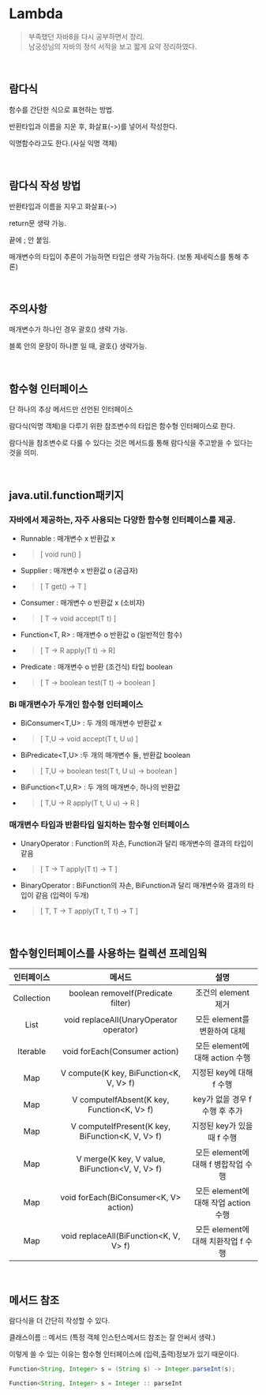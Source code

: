 # Lambda
>부족했던 자바8을 다시 공부하면서 정리.    
남궁성님의 자바의 정석 서적을 보고 짧게 요약 정리하였다. 

</br>

## 람다식
함수를 간단한 식으로 표현하는 방법.   

반환타입과 이름을 지운 후, 화살표(->)를 넣어서 작성한다.

익명함수라고도 한다.(사실 익명 객체)

</br>

## 람다식 작성 방법
반환타입과 이름을 지우고 화살표(->)

return문 생략 가능. 

끝에 ; 안 붙임.


매개변수의 타입이 추론이 가능하면 타입은 생략 가능하다. (보통 제네릭스를 통해 추론)

</br>

## 주의사항
매개변수가 하나인 경우 괄호() 생략 가능.

블록 안의 문장이 하나뿐 일 때, 괄호{} 생략가능. 

</br>

## 함수형 인터페이스
 단 하나의 추상 메서드만 선언된 인터페이스  

람다식(익명 객체)을 다루기 위한 참조변수의 타입은 함수형 인터페이스로 한다.

람다식을 참조변수로 다룰 수 있다는 것은 메서드를 통해 람다식을 주고받을 수 있다는 것을 의미.

</br>

## java.util.function패키지
### 자바에서 제공하는, 자주 사용되는 다양한 함수형 인터페이스를 제공.
* Runnable : 매개변수 x 반환값 x 
* >[ void run() ]
* Supplier<T> : 매개변수 x 반환값 o (공급자)
* > [ T get() -> T ] 
* Consumer<T> : 매개변수 o 반환값 x (소비자)
* > [ T -> void accept(T t) ]
* Function<T, R> : 매개변수 o 반환값 o (일반적인 함수)
* >[ T -> R apply(T t) -> R]
* Predicate<T> : 매개변수 o 반환  (조건식) 타입 boolean 
* >[ T -> boolean test(T t) -> boolean ]

### Bi 매개변수가 두개인 함수형 인터페이스
* BiConsumer<T,U> : 두 개의 매개변수 반환값 x 
* >[ T,U -> void accept(T t, U u) ]
* BiPredicate<T,U> :두 개의 매개변수 둘, 반환값 boolean 
* >[ T,U -> boolean test(T t, U u) -> boolean ]
* BiFunction<T,U,R> : 두 개의 매개변수, 하나의 반환값
* > [ T,U -> R apply(T t, U u) -> R ]

### 매개변수 타입과 반환타입 일치하는 함수형 인터페이스
* UnaryOperator<T> : Function의 자손, Function과 달리 매개변수의 결과의 타입이 같음 
* > [ T -> T apply(T t) -> T ]
* BinaryOperator<T> : BiFunction의 자손, BiFunction과 달리 매개변수와 결과의 타입이 같음  (입력이 두개)
* >[ T, T -> T apply(T t, T t) -> T ] 

</br>

## 함수형인터페이스를 사용하는 컬렉션 프레임웍
|인터페이스|메서드|설명
|:---:|:---:|:---:|
|Collection|boolean removeIf(Predicate<T> filter)| 조건의 element 제거
|List|void replaceAll(UnaryOperator<T> operator)|모든 element를 변환하여 대체
|Iterable|void forEach(Consumer<T> action)|모든 element에 대해 action 수행
|Map| 	V compute(K key, BiFunction<K, V, V> f)|지정된 key에 대해 f 수행
|Map|V computeIfAbsent(K key, Function<K, V> f)|key가 없을 경우 f 수행 후 추가
|Map|V computeIfPresent(K key, BiFunction<K, V, V> f)|지정된 key가 있을 때 f 수행
|Map|V merge(K key, V value, BiFunction<V, V, V> f)|모든 element에 대해 f 병합작업 수행
|Map|void forEach(BiConsumer<K, V> action)|모든 element에 대해 작업 action 수행
|Map|void replaceAll(BiFunction<K, V, V> f)|모든 element에 대해 치환작업 f 수행

</br>



## 메서드 참조
람다식을 더 간단히 작성할 수 있다. 

클래스이름 :: 메서드  (특정 객체 인스턴스메서드 참조는 잘 안써서 생략.)

이렇게 쓸 수 있는 이유는 함수형 인터페이스에 (입력,출력)정보가 있기 때문이다. 

```java
Function<String, Integer> s = (String s) -> Integer.parseInt(s);

Function<String, Integer> s = Integer :: parseInt
```
